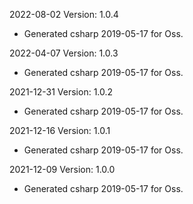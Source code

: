 2022-08-02 Version: 1.0.4
- Generated csharp 2019-05-17 for Oss.

2022-04-07 Version: 1.0.3
- Generated csharp 2019-05-17 for Oss.

2021-12-31 Version: 1.0.2
- Generated csharp 2019-05-17 for Oss.

2021-12-16 Version: 1.0.1
- Generated csharp 2019-05-17 for Oss.

2021-12-09 Version: 1.0.0
- Generated csharp 2019-05-17 for Oss.

